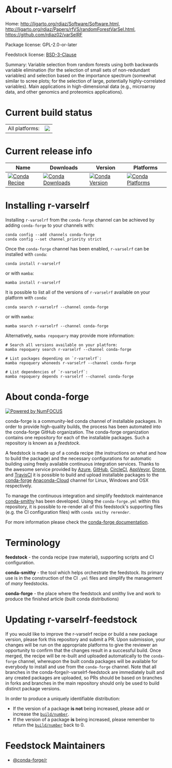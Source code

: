 About r-varselrf
================

Home: http://ligarto.org/rdiaz/Software/Software.html, http://ligarto.org/rdiaz/Papers/rfVS/randomForestVarSel.html, https://github.com/rdiaz02/varSelRF

Package license: GPL-2.0-or-later

Feedstock license: [BSD-3-Clause](https://github.com/conda-forge/r-varselrf-feedstock/blob/main/LICENSE.txt)

Summary: Variable selection from random forests using both backwards variable elimination (for the selection of small sets of non-redundant variables) and selection based on the importance spectrum (somewhat similar to scree plots; for the selection of large, potentially highly-correlated variables). Main applications in high-dimensional data (e.g., microarray data, and other genomics and proteomics applications). 

Current build status
====================


<table><tr><td>All platforms:</td>
    <td>
      <a href="https://dev.azure.com/conda-forge/feedstock-builds/_build/latest?definitionId=2497&branchName=main">
        <img src="https://dev.azure.com/conda-forge/feedstock-builds/_apis/build/status/r-varselrf-feedstock?branchName=main">
      </a>
    </td>
  </tr>
</table>

Current release info
====================

| Name | Downloads | Version | Platforms |
| --- | --- | --- | --- |
| [![Conda Recipe](https://img.shields.io/badge/recipe-r--varselrf-green.svg)](https://anaconda.org/conda-forge/r-varselrf) | [![Conda Downloads](https://img.shields.io/conda/dn/conda-forge/r-varselrf.svg)](https://anaconda.org/conda-forge/r-varselrf) | [![Conda Version](https://img.shields.io/conda/vn/conda-forge/r-varselrf.svg)](https://anaconda.org/conda-forge/r-varselrf) | [![Conda Platforms](https://img.shields.io/conda/pn/conda-forge/r-varselrf.svg)](https://anaconda.org/conda-forge/r-varselrf) |

Installing r-varselrf
=====================

Installing `r-varselrf` from the `conda-forge` channel can be achieved by adding `conda-forge` to your channels with:

```
conda config --add channels conda-forge
conda config --set channel_priority strict
```

Once the `conda-forge` channel has been enabled, `r-varselrf` can be installed with `conda`:

```
conda install r-varselrf
```

or with `mamba`:

```
mamba install r-varselrf
```

It is possible to list all of the versions of `r-varselrf` available on your platform with `conda`:

```
conda search r-varselrf --channel conda-forge
```

or with `mamba`:

```
mamba search r-varselrf --channel conda-forge
```

Alternatively, `mamba repoquery` may provide more information:

```
# Search all versions available on your platform:
mamba repoquery search r-varselrf --channel conda-forge

# List packages depending on `r-varselrf`:
mamba repoquery whoneeds r-varselrf --channel conda-forge

# List dependencies of `r-varselrf`:
mamba repoquery depends r-varselrf --channel conda-forge
```


About conda-forge
=================

[![Powered by
NumFOCUS](https://img.shields.io/badge/powered%20by-NumFOCUS-orange.svg?style=flat&colorA=E1523D&colorB=007D8A)](https://numfocus.org)

conda-forge is a community-led conda channel of installable packages.
In order to provide high-quality builds, the process has been automated into the
conda-forge GitHub organization. The conda-forge organization contains one repository
for each of the installable packages. Such a repository is known as a *feedstock*.

A feedstock is made up of a conda recipe (the instructions on what and how to build
the package) and the necessary configurations for automatic building using freely
available continuous integration services. Thanks to the awesome service provided by
[Azure](https://azure.microsoft.com/en-us/services/devops/), [GitHub](https://github.com/),
[CircleCI](https://circleci.com/), [AppVeyor](https://www.appveyor.com/),
[Drone](https://cloud.drone.io/welcome), and [TravisCI](https://travis-ci.com/)
it is possible to build and upload installable packages to the
[conda-forge](https://anaconda.org/conda-forge) [Anaconda-Cloud](https://anaconda.org/)
channel for Linux, Windows and OSX respectively.

To manage the continuous integration and simplify feedstock maintenance
[conda-smithy](https://github.com/conda-forge/conda-smithy) has been developed.
Using the ``conda-forge.yml`` within this repository, it is possible to re-render all of
this feedstock's supporting files (e.g. the CI configuration files) with ``conda smithy rerender``.

For more information please check the [conda-forge documentation](https://conda-forge.org/docs/).

Terminology
===========

**feedstock** - the conda recipe (raw material), supporting scripts and CI configuration.

**conda-smithy** - the tool which helps orchestrate the feedstock.
                   Its primary use is in the construction of the CI ``.yml`` files
                   and simplify the management of *many* feedstocks.

**conda-forge** - the place where the feedstock and smithy live and work to
                  produce the finished article (built conda distributions)


Updating r-varselrf-feedstock
=============================

If you would like to improve the r-varselrf recipe or build a new
package version, please fork this repository and submit a PR. Upon submission,
your changes will be run on the appropriate platforms to give the reviewer an
opportunity to confirm that the changes result in a successful build. Once
merged, the recipe will be re-built and uploaded automatically to the
`conda-forge` channel, whereupon the built conda packages will be available for
everybody to install and use from the `conda-forge` channel.
Note that all branches in the conda-forge/r-varselrf-feedstock are
immediately built and any created packages are uploaded, so PRs should be based
on branches in forks and branches in the main repository should only be used to
build distinct package versions.

In order to produce a uniquely identifiable distribution:
 * If the version of a package **is not** being increased, please add or increase
   the [``build/number``](https://docs.conda.io/projects/conda-build/en/latest/resources/define-metadata.html#build-number-and-string).
 * If the version of a package **is** being increased, please remember to return
   the [``build/number``](https://docs.conda.io/projects/conda-build/en/latest/resources/define-metadata.html#build-number-and-string)
   back to 0.

Feedstock Maintainers
=====================

* [@conda-forge/r](https://github.com/conda-forge/r/)

